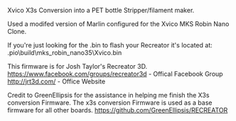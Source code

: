 Xvico X3s Conversion into a PET bottle Stripper/filament maker.

Used a modifed version of Marlin configured for the Xvico MKS Robin Nano Clone.

If you're just looking for the .bin to flash your Recreator it's located at:
\.pio\build\mks_robin_nano35\Xvico.bin

This firmware is for Josh Taylor's Recreator 3D.
https://www.facebook.com/groups/recreator3d - Offical Facebook Group
http://jrt3d.com/ - Office Website

Credit to GreenEllipsis for the assistance in helping me finish the X3s conversion Firmware. The x3s conversion Firmware is used as a base firmware for all other boards.
https://github.com/GreenEllipsis/RECREATOR


